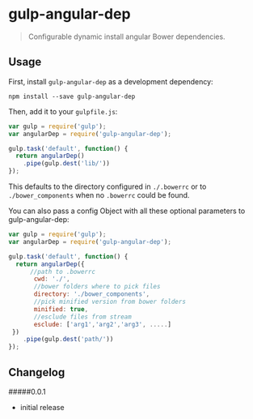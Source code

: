 # gulp-angular-dep
> Configurable dynamic install angular Bower dependencies.

## Usage

First, install `gulp-angular-dep` as a development dependency:

```shell
npm install --save gulp-angular-dep
```

Then, add it to your `gulpfile.js`:

```javascript
var gulp = require('gulp');
var angularDep = require('gulp-angular-dep');

gulp.task('default', function() {
  return angularDep()
    .pipe(gulp.dest('lib/'))
});
```

This defaults to the directory configured in `./.bowerrc` or to `./bower_components` when no `.bowerrc` could be found.


You can also pass a config Object with all these optional parameters to gulp-angular-dep:

```javascript
var gulp = require('gulp');
var angularDep = require('gulp-angular-dep');

gulp.task('default', function() {
  return angularDep({
      //path to .bowerrc
       cwd: './',
       //bower folders where to pick files
       directory: './bower_components',
       //pick minified version from bower folders
       minified: true,
       //esclude files from stream
       esclude: ['arg1','arg2','arg3', .....]
 })
    .pipe(gulp.dest('path/'))
});
```




## Changelog

#####0.0.1
- initial release

